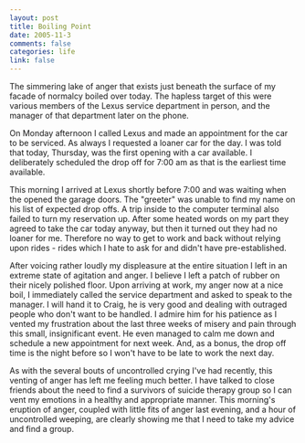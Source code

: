 ```yaml
--- 
layout: post
title: Boiling Point
date: 2005-11-3
comments: false
categories: life
link: false
---
```

The simmering lake of anger that exists just beneath the surface of my facade of normalcy boiled over today. The hapless target of this were various members of the Lexus service department in person, and the manager of that department later on the phone.

On Monday afternoon I called Lexus and made an appointment for the car to be serviced. As always I requested a loaner car for the day. I was told that today, Thursday, was the first opening with a car available. I deliberately scheduled the drop off for 7:00 am as that is the earliest time available.

This morning I arrived at Lexus shortly before 7:00 and was waiting when the opened the garage doors. The "greeter" was unable to find my name on his list of expected drop offs. A trip inside to the computer terminal also failed to turn my reservation up. After some heated words on my part they agreed to take the car today anyway, but then it turned out they had no loaner for me. Therefore no way to get to work and back without relying upon rides - rides which I hate to ask for and didn't have pre-established.

After voicing rather loudly my displeasure at the entire situation I left in an extreme state of agitation and anger. I believe I left a patch of rubber on their nicely polished floor. Upon arriving at work, my anger now at a nice boil, I immediately called the service department and asked to speak to the manager. I will hand it to Craig, he is very good and dealing with outraged people who don't want to be handled. I admire him for his patience as I vented my frustration about the last three weeks of misery and pain through this small, insignificant event. He even managed to calm me down and schedule a new appointment for next week. And, as a bonus, the drop off time is the night before so I won't have to be late to work the next day.

As with the several bouts of uncontrolled crying I've had recently, this venting of anger has left me feeling much better. I have talked to close friends about the need to find a survivors of suicide therapy group so I can vent my emotions in a healthy and appropriate manner. This morning's eruption of anger, coupled with little fits of anger last evening, and a hour of uncontrolled weeping, are clearly showing me that I need to take my advice and find a group.
